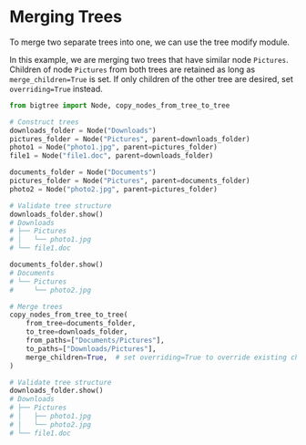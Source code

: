 # Merging Trees

To merge two separate trees into one, we can use the tree modify module.

In this example, we are merging two trees that have similar node `Pictures`.
Children of node `Pictures` from both trees are retained as long as `merge_children=True` is set.
If only children of the other tree are desired, set `overriding=True` instead.

```python hl_lines="26-32"
from bigtree import Node, copy_nodes_from_tree_to_tree

# Construct trees
downloads_folder = Node("Downloads")
pictures_folder = Node("Pictures", parent=downloads_folder)
photo1 = Node("photo1.jpg", parent=pictures_folder)
file1 = Node("file1.doc", parent=downloads_folder)

documents_folder = Node("Documents")
pictures_folder = Node("Pictures", parent=documents_folder)
photo2 = Node("photo2.jpg", parent=pictures_folder)

# Validate tree structure
downloads_folder.show()
# Downloads
# ├── Pictures
# │   └── photo1.jpg
# └── file1.doc

documents_folder.show()
# Documents
# └── Pictures
#     └── photo2.jpg

# Merge trees
copy_nodes_from_tree_to_tree(
    from_tree=documents_folder,
    to_tree=downloads_folder,
    from_paths=["Documents/Pictures"],
    to_paths=["Downloads/Pictures"],
    merge_children=True,  # set overriding=True to override existing children
)

# Validate tree structure
downloads_folder.show()
# Downloads
# ├── Pictures
# │   ├── photo1.jpg
# │   └── photo2.jpg
# └── file1.doc
```
